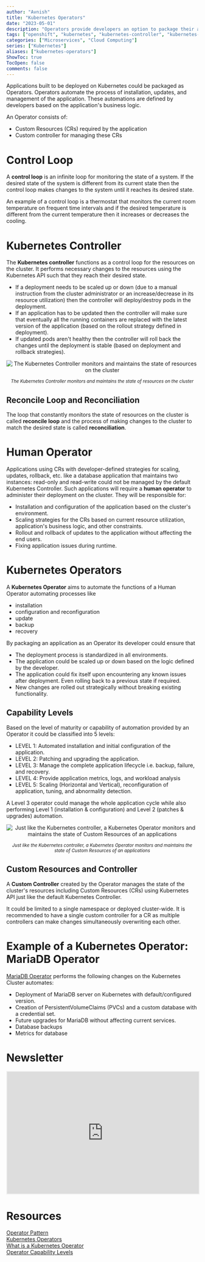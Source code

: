 ```yaml
---
author: "Avnish"
title: "Kubernetes Operators"
date: "2023-05-01"
description: "Operators provide developers an option to package their applications with the necessary business logic required for their deployment and management"
tags: ["openshift", "kubernetes", "kubernetes-controller", "kubernetes-operators"]
categories: ["Microservices", "Cloud Computing"]
series: ["Kubernetes"]
aliases: ["kubernetes-operators"]
ShowToc: true
TocOpen: false
comments: false
---
```


Applications built to be deployed on Kubernetes could be packaged as Operators. Operators automate the process of installation, updates, and management of the application. These automations are defined by developers based on the application's business logic.

An Operator consists of:
* Custom Resources (CRs) required by the application
* Custom controller for managing these CRs

# Control Loop
A **control loop** is an infinite loop for monitoring the state of a system. If the desired state of the system is different from its current state then the control loop makes changes to the system until it reaches its desired state.

An example of a control loop is a thermostat that monitors the current room temperature on frequent time intervals and if the desired temperature is different from the current temperature then it increases or decreases the cooling.

# Kubernetes Controller
The **Kubernetes controller** functions as a control loop for the resources on the cluster. It performs necessary changes to the resources using the Kubernetes API such that they reach their desired state.

* If a deployment needs to be scaled up or down (due to a manual instruction from the cluster administrator or an increase/decrease in its resource utilization) then the controller will deploy/destroy pods in the deployment.
* If an application has to be updated then the controller will make sure that eventually all the running containers are replaced with the latest version of the application (based on the rollout strategy defined in deployment).
* If updated pods aren't healthy then the controller will roll back the changes until the deployment is stable (based on deployment and rollback strategies).

<p align="center"><img src="kubernetes-controller.png" alt="The Kubernetes Controller monitors and maintains the state of resources on the cluster"></p>
<p align="center"><small><i>The Kubernetes Controller monitors and maintains the state of resources on the cluster</i></small></p>

## Reconcile Loop and Reconciliation
The loop that constantly monitors the state of resources on the cluster is called **reconcile loop** and the process of making changes to the cluster to match the desired state is called **reconciliation**.

# Human Operator
Applications using CRs with developer-defined strategies for scaling, updates, rollback, etc. like a database application that maintains two instances: read-only and read-write could not be managed by the default Kubernetes Controller. Such applications will require a **human operator** to administer their deployment on the cluster. They will be responsible for:
* Installation and configuration of the application based on the cluster's environment.
* Scaling strategies for the CRs based on current resource utilization, application's business logic, and other constraints.
* Rollout and rollback of updates to the application without affecting the end users.
* Fixing application issues during runtime.

# Kubernetes Operators
A **Kubernetes Operator** aims to automate the functions of a Human Operator automating processes like
* installation
* configuration and reconfiguration
* update
* backup
* recovery

By packaging an application as an Operator its developer could ensure that
* The deployment process is standardized in all environments.
* The application could be scaled up or down based on the logic defined by the developer.
* The application could fix itself upon encountering any known issues after deployment. Even rolling back to a previous state if required.
* New changes are rolled out strategically without breaking existing functionality.

## Capability Levels

Based on the level of maturity or capability of automation provided by an Operator it could be classified into 5 levels:

* LEVEL 1: Automated installation and initial configuration of the application.
* LEVEL 2: Patching and upgrading the application.
* LEVEL 3: Manage the complete application lifecycle i.e. backup, failure, and recovery.
* LEVEL 4: Provide application metrics, logs, and workload analysis
* LEVEL 5: Scaling (Horizontal and Vertical), reconfiguration of application, tuning, and abnormality detection.

A Level 3 operator could manage the whole application cycle while also performing Level 1 (installation & configuration) and Level 2 (patches & upgrades) automation.

<p align="center"><img src="kubernetes-operator.png" alt="Just like the Kubernetes controller, a Kubernetes Operator monitors and maintains the state of Custom Resources of an applications"></p>
<p align="center"><small><i>Just like the Kubernetes controller, a Kubernetes Operator monitors and maintains the state of Custom Resources of an applications</i></small></p>


## Custom Resources and Controller
A **Custom Controller** created by the Operator manages the state of the cluster's resources including Custom Resources (CRs) using Kubernetes API just like the default Kubernetes Controller.

It could be limited to a single namespace or deployed cluster-wide. It is recommended to have a single custom controller for a CR as multiple controllers can make changes simultaneously overwriting each other.

# Example of a Kubernetes Operator: MariaDB Operator
<a href="https://operatorhub.io/operator/mariadb-operator-app" target="_blank">MariaDB Operator</a> performs the following changes on the Kubernetes Cluster automates:
* Deployment of MariaDB server on Kubernetes with default/configured version.
* Creation of PersistentVolumeClaims (PVCs) and a custom database with a credential set.
* Future upgrades for MariaDB without affecting current services.
* Database backups
* Metrics for database

# Newsletter
<iframe src="https://bovem.substack.com/embed" width="100%" height="320" style="border:2px solid #EEE; background:white;" frameborder="0" scrolling="no"></iframe>

# Resources
<a href="https://kubernetes.io/docs/concepts/extend-kubernetes/operator/" target="_blank">Operator Pattern</a>  
<a href="https://www.cncf.io/blog/2022/06/15/kubernetes-operators-what-are-they-some-examples/" target="_blank">Kubernetes Operators</a>  
<a href="https://www.redhat.com/en/topics/containers/what-is-a-kubernetes-operator" target="_blank">What is a Kubernetes Operator</a>  
<a href="https://sdk.operatorframework.io/docs/overview/operator-capabilities/" target="_blank">Operator Capability Levels</a>  